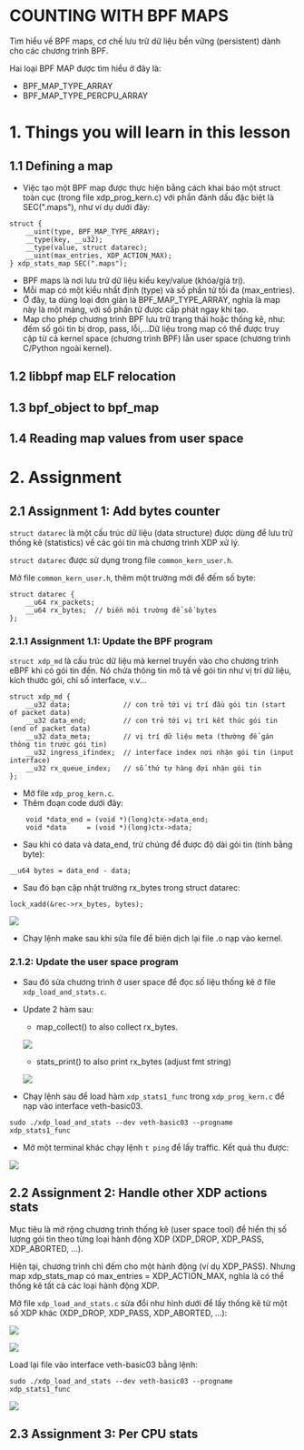 # COUNTING WITH BPF MAPS
Tìm hiểu về BPF maps, cơ chế lưu trữ dữ liệu bền vững (persistent) dành cho các chương trình BPF. 

Hai loại BPF MAP được tìm hiểu ở đây là:
- BPF_MAP_TYPE_ARRAY 
- BPF_MAP_TYPE_PERCPU_ARRAY
 
# 1. Things you will learn in this lesson
## 1.1 **Defining a map**

- Việc tạo một BPF map được thực hiện bằng cách khai báo một struct toàn cục (trong file xdp_prog_kern.c) với phần đánh dấu đặc biệt là SEC(".maps"), như ví dụ dưới đây:

```
struct {
	__uint(type, BPF_MAP_TYPE_ARRAY);
	__type(key, __u32);
	__type(value, struct datarec);
	__uint(max_entries, XDP_ACTION_MAX);
} xdp_stats_map SEC(".maps");
```
 
 - BPF maps là nơi lưu trữ dữ liệu kiểu key/value (khóa/giá trị).
 - Mỗi map có một kiểu nhất định (type) và số phần tử tối đa (max_entries).
 - Ở đây, ta dùng loại đơn giản là BPF_MAP_TYPE_ARRAY, nghĩa là map này là một mảng, với số phần tử được cấp phát ngay khi tạo.
 - Map cho phép chương trình BPF lưu trữ trạng thái hoặc thống kê, như: đếm số gói tin bị drop, pass, lỗi,...Dữ liệu trong map có thể được truy cập từ cả kernel space (chương trình BPF) lẫn user space (chương trình C/Python ngoài kernel).

## 1.2 libbpf map ELF relocation

## 1.3 bpf_object to bpf_map
## 1.4 Reading map values from user space
# 2. Assignment
## 2.1 Assignment 1: Add bytes counter
`struct datarec` là một cấu trúc dữ liệu (data structure) được dùng để lưu trữ thống kê (statistics) về các gói tin mà chương trình XDP xử lý.

`struct datarec` được sử dụng trong file `common_kern_user.h`.

Mở file `common_kern_user.h`,  thêm một trường mới để đếm số byte:
```
struct datarec {
    __u64 rx_packets;
    __u64 rx_bytes;  // biến môi trường để số bytes 
};
```
### 2.1.1 Assignment 1.1: Update the BPF program
`struct xdp_md` là cấu trúc dữ liệu mà kernel truyền vào cho chương trình eBPF khi có gói tin đến. Nó chứa thông tin mô tả về gói tin như vị trí dữ liệu, kích thước gói, chỉ số interface, v.v...
```
struct xdp_md {
    __u32 data;             // con trỏ tới vị trí đầu gói tin (start of packet data)
    __u32 data_end;         // con trỏ tới vị trí kết thúc gói tin (end of packet data)
    __u32 data_meta;        // vị trí dữ liệu meta (thường để gán thông tin trước gói tin)
    __u32 ingress_ifindex;  // interface index nơi nhận gói tin (input interface)
    __u32 rx_queue_index;   // số thứ tự hàng đợi nhận gói tin
};
```
- Mở file `xdp_prog_kern.c`.
- Thêm đoạn code dưới đây:
```
	void *data_end = (void *)(long)ctx->data_end;
	void *data     = (void *)(long)ctx->data;
```
- Sau khi có data và data_end, trừ chúng để được độ dài gói tin (tính bằng byte):
```
__u64 bytes = data_end - data;
```
- Sau đó bạn cập nhật trường rx_bytes trong struct datarec:
```
lock_xadd(&rec->rx_bytes, bytes);
```
![](../imgs/16.png)

- Chạy lệnh make sau khi sửa file để biên dịch lại file .o nạp vào kernel.
### 2.1.2: Update the user space program
- Sau đó sửa chương trình ở user space để đọc số liệu thống kê ở file `xdp_load_and_stats.c`.

- Update 2 hàm sau:

    - map_collect() to also collect rx_bytes.
    
     ![](../imgs/18.png)

    - stats_print() to also print rx_bytes (adjust fmt string)
    
     ![](../imgs/17.png)

- Chạy lệnh sau để load hàm `xdp_stats1_func` trong `xdp_prog_kern.c` để nạp vào interface veth-basic03.

```
sudo ./xdp_load_and_stats --dev veth-basic03 --progname xdp_stats1_func
```

- Mở một terminal khác chạy lệnh `t ping` để lấy traffic. Kết quả thu được:

![](../imgs/19.png)
## 2.2 Assignment 2: Handle other XDP actions stats
Mục tiêu là mở rộng chương trình thống kê (user space tool) để hiển thị số lượng gói tin theo từng loại hành động XDP (XDP_DROP, XDP_PASS, XDP_ABORTED, …).

Hiện tại, chương trình chỉ đếm cho một hành động (ví dụ XDP_PASS). Nhưng map xdp_stats_map có max_entries = XDP_ACTION_MAX, nghĩa là có thể thống kê tất cả các loại hành động XDP.

Mở file `xdp_load_and_stats.c` sửa đổi như hình dưới để lấy thống kê từ một số XDP khác (XDP_DROP, XDP_PASS, XDP_ABORTED, …):

![](../imgs/20.png)

![](../imgs/21.png)

Load lại file vào interface veth-basic03 bằng lệnh:
```
sudo ./xdp_load_and_stats --dev veth-basic03 --progname xdp_stats1_func
```

![](../imgs/22.png)
## 2.3 Assignment 3: Per CPU stats